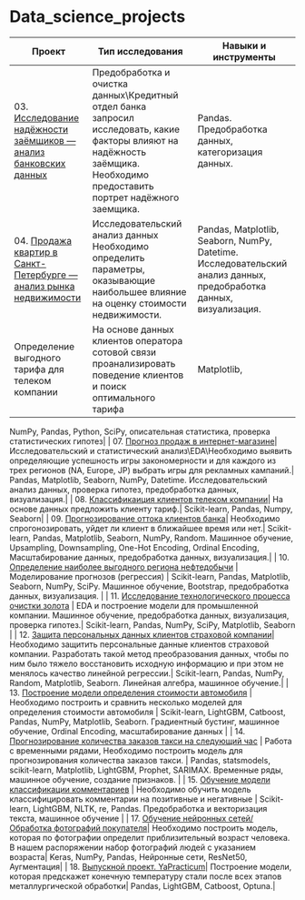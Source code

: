 # Data_science_projects

		
| Проект | Тип исследования| Навыки и инструменты |
|----------|----------|----------|
| 03.  [Исследование надёжности заёмщиков — анализ банковских данных](https://github.com/Asket-on/Data_science_projects/tree/main/03_YP_borrowers_reliability)| Предобработка и очистка данных\Кредитный отдел банка запросил исследовать, какие факторы влияют на надёжность заёмщика. Необходимо предоставить портрет надёжного заемщика.| Pandas. Предобработка данных, категоризация данных.|
| 04. [Продажа квартир в Санкт-Петербурге — анализ рынка недвижимости](https://github.com/Asket-on/Data_science_projects/tree/main/04_YP_real_state_EDA)| Исследовательский анализ данных Необходимо определить параметры, оказывающие наибольшее влияние на оценку стоимости недвижимости.| Pandas, Matplotlib, Seaborn, NumPy, Datetime. Исследовательский анализ данных, предобработка данных, визуализация.|
| Определение выгодного тарифа для телеком компании |На основе данных клиентов оператора сотовой связи проанализировать поведение клиентов и поиск оптимального тарифа|Matplotlib,
NumPy,
Pandas,
Python,
SciPy,
описательная статистика,
проверка статистических гипотез|
| 07. [Прогноз продаж в интернет-магазине](https://github.com/Asket-on/Data_science_projects/tree/main/07_YP_game_sales_forecast)| Исследовательский и статистический анализ\EDA\Необходимо выявить определяющие успешность игры закономерности и для каждого из трех регионов (NA, Europe, JP) выбрать игры для рекламных кампаний.| Pandas, Matplotlib, Seaborn, NumPy, Datetime. Исследовательский анализ данных, проверка гипотез, предобработка данных, визуализация.|
| 08. [Классификаиция клиентов телеком компании](https://github.com/Asket-on/Data_science_projects/tree/main/08_YP_Tariff_recommendation)| На основе данных предложить клиенту тариф.| Scikit-learn, Pandas, Numpy, Seaborn|
| 09. [Прогнозирование оттока клиентов банка](https://github.com/Asket-on/Data_science_projects/tree/main/09_YP_Customer_churn)| Необходимо спрогонозировать, уйдет ли клиент в ближайшее время или нет.| Scikit-learn, Pandas, Matplotlib, Seaborn, NumPy, Random. Машинное обучение, Upsampling, Downsampling, One-Hot Encoding, Ordinal Encoding, Масштабирование данных, предобработка данных, визуализация.|
| 10. [Определение наиболее выгодного региона нефтедобычи](https://github.com/Asket-on/Data_science_projects/tree/main/10_YP_ML_in_bisiness) | Моделирование прогнозов (регрессия)  | Scikit-learn, Pandas, Matplotlib, Seaborn, NumPy, SciPy. Машинное обучение, Bootstrap, предобработка данных, визуализация. |
| 11. [Исследование технологического процесса очистки золота](https://github.com/Asket-on/Data_science_projects/tree/main/11_YP_recovery_of_gold_%20from_ore) | EDA и построение модели для промышленной компании. Машинное обучение, предобработка данных, визуализация, проверка гипотез.| Scikit-learn, Pandas, NumPy, SciPy, Matplotlib, Seaborn |
| 12. [Защита персональных данных клиентов страховой компании](https://github.com/Asket-on/Data_science_projects/tree/main/12_YP_insurance)| Необходимо защитить персональные данные клиентов страховой компании. Разработать такой метод преобразования данных, чтобы по ним было тяжело восстановить исходную информацию и при этом не менялось качество линейной регрессии.| Scikit-learn, Pandas, NumPy, Random, Matplotlib, Seaborn. Линейная алгебра, машинное обучение.|
| 13. [Построение модели определения стоимости автомобиля](https://github.com/Asket-on/Data_science_projects/tree/main/13_YP_sp_13_cost%20of%20cars) | Необходимо построить и сравнить несколько моделей для определения стоимости автомобиля | Scikit-learn, LightGBM, Catboost, Pandas, NumPy, Matplotlib, Seaborn. Градиентный бустинг, машинное обучение, Ordinal Encoding, масштабирование данных |
| 14. [Прогнозирование количества заказов такси на следующий час](https://github.com/Asket-on/Data_science_projects/tree/main/14_YP_time_series_taxi) | Работа с временными рядами, Необходимо построить модель для прогнозирования количества заказов такси. | Pandas, statsmodels, scikit-learn, Matplotlib, LightGBM, Prophet, SARIMAX. Временные ряды, машинное обучение, создание признаков. |
| 15. [Обучение модели классификации комментариев](https://github.com/Asket-on/Data_science_projects/tree/main/15_YP_ML_for_texts_toxic_comment) | Необходимо обучить модель классифицировать комментарии на позитивные и негативные | Scikit-learn, LightGBM, NLTK, re, Pandas. Предобработка и векторизация текста, машинное обучение |
| 17. [Обучение нейронных сетей/Обработка фотографий покупателя](https://github.com/Asket-on/Data_science_projects/tree/main/17_YP_CV_image_age_recognition)| Необходимо построить модель, которая по фотографии определит приблизительный возраст человека. В нашем распоряжении набор фотографий людей с указанием возраста| Keras, NumPy, Pandas, Нейронные сети, ResNet50, Аугментация|
| 18. [Выпускной проект. YaPracticum](https://github.com/Asket-on/Data_science_projects/tree/main/DS_YP_Diploma_project)| Построение модели, которая предскажет конечную температуру стали после всех этапов металлургической обработки| Pandas, LightGBM, Catboost, Optuna.|
